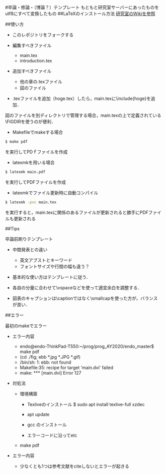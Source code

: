 #卒論・修論・（博論？）テンプレート
もともと研究室サーバーにあったものをutf8にすべて変換したもの
##LaTeXのインストール方法
[研究室のWikiを参照](http://mizuuchi.lab.tuat.ac.jp/pukiwiki/index.php?%E3%83%97%E3%83%AD%E3%82%B0%E3%83%A9%E3%83%9F%E3%83%B3%E3%82%B0%28programming%29%2FLaTeX)

##使い方
- このレポジトリをフォークする
- 編集すべきファイル
	- main.tex 
	- introduction.tex
- 追加すべきファイル
	- 他の章の.texファイル 
	- 図のファイル

- .texファイルを追加（hoge.tex）したら，main.texに\include{hoge}を追加．

図のファイルを別ディレクトリで管理する場合，main.texの上で定義されている\FIGDIRを使うのが便利．

- Makefileでmakeする場合
```bash
$ make pdf
```
を実行してPDｆファイルを作成

- latexmkを用いる場合
```bash
$ latexmk main.pdf
```
を実行してPDFファイルを作成

- latexmkでファイル更新時に自動コンパイル
```bash
$ latexmk -pvc main.tex
```
を実行すると，main.texに関係のあるファイルが更新されると勝手にPDFファイルも更新される

##Tips

卒論前刷りテンプレート

- 中間発表との違い
	- 英文アブストとキーワード
	- フォントサイズや行間の幅も違う？

- 基本的な使い方はテンプレートに従う．
- 各自の分量に合わせて\vspaceなどを使って適宜余白を調整する．

- 図表のキャプションは\captionではなく\smallcapを使った方が，バランスが良い．

##エラー

最初のmakeでエラー

- エラー内容
	- endo@endo-ThinkPad-T550:~/prog/prog_AY2020/endo_master$ make pdf
	- (cd ./fig; ebb *.jpg *.JPG *.gif)
	- /bin/sh: 1: ebb: not found
	- Makefile:35: recipe for target 'main.dvi' failed
	- make: *** [main.dvi] Error 127

- 対処法
	- 環境構築
		- Texliveのインストール
		  $ sudo apt install texlive-full xzdec
		
		- apt update
		- gcc のインストール
		- エラーコードに沿ってetc

	- make pdf

- エラー内容
	- 少なくとも1つは参考文献をciteしないとエラーが起きる


